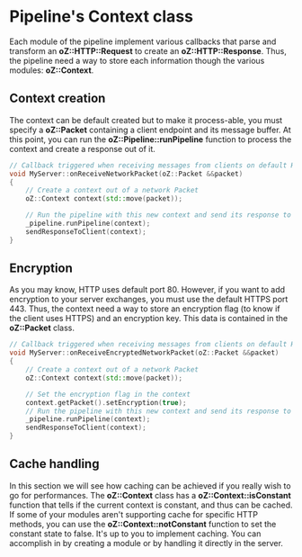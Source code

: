 # Pipeline's Context class
Each module of the pipeline implement various callbacks that parse and transform an **oZ::HTTP::Request** to create an **oZ::HTTP::Response**.
Thus, the pipeline need a way to store each information though the various modules: **oZ::Context**.

## Context creation
The context can be default created but to make it process-able, you must specify a **oZ::Packet** containing a client endpoint and its message buffer.
At this point, you can run the **oZ::Pipeline::runPipeline** function to process the context and create a response out of it.
```C++
// Callback triggered when receiving messages from clients on default HTTP port
void MyServer::onReceiveNetworkPacket(oZ::Packet &&packet)
{
	// Create a context out of a network Packet
	oZ::Context context(std::move(packet));

	// Run the pipeline with this new context and send its response to the client
	_pipeline.runPipeline(context);
	sendResponseToClient(context);
}
```

## Encryption
As you may know, HTTP uses default port 80. However, if you want to add encryption to your server exchanges, you must use the default HTTPS port 443.
Thus, the context need a way to store an encryption flag (to know if the client uses HTTPS) and an encryption key. This data is contained in the **oZ::Packet** class.

```C++
// Callback triggered when receiving messages from clients on default HTTPS port
void MyServer::onReceiveEncryptedNetworkPacket(oZ::Packet &&packet)
{
	// Create a context out of a network Packet
	oZ::Context context(std::move(packet));

	// Set the encryption flag in the context
	context.getPacket().setEncryption(true);
	// Run the pipeline with this new context and send its response to the client
	_pipeline.runPipeline(context);
	sendResponseToClient(context);
}
```

## Cache handling
In this section we will see how caching can be achieved if you really wish to go for performances.
The **oZ::Context** class has a **oZ::Context::isConstant** function that tells if the current context is constant, and thus can be cached.
If some of your modules aren't supporting cache for specific HTTP methods, you can use the **oZ::Context::notConstant** function to set the constant state to false.
It's up to you to implement caching. You can accomplish in by creating a module or by handling it directly in the server.
